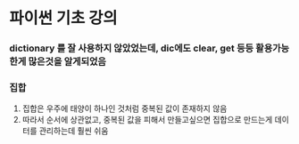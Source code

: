 #  파이썬 기초 강의 

### dictionary 를 잘 사용하지 않았었는데, dic에도 clear, get 등등 활용가능한게 많은것을 알게되었음

### 집합
1. 집합은 우주에 태양이 하나인 것처럼 중복된 값이 존재하지 않음
2. 따라서 순서에 상관없고, 중복된 값을 피해서 만들고싶으면 집합으로 만드는게 데이터를 관리하는데 훨씬 쉬움

